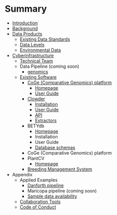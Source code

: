 # Summary

* [Introduction](README.md)
* [Background](chapter1.md)
* [Data Products](data_products.md)
   * [Existing Data Standards](existing_data_standards.md)
   * [Data Levels](data_levels.md)
   * [Environmental Data](environmental_data.md)
* [Cyberinfrastructure](cyberinfrastructure.md)
   * [Technical Team](people.md)
   * Data Pipeline (coming soon)
       * [genomics](genomics_pipeline.md)
   * [Existing Software](existing_software.md)
       * [CoGe (Comparative Genomics) platform](coge_comparative_genomics_platform.md)
           * [Homepage](https:/genomevolution.org/coge/)
           * [User Guide](https:/genomevolution.org/wiki/index.php?title=LoadExperiment)
       * [Clowder](clowder.md)
           * [Installation](clowder.md#Installation)
           * [User Guide](clowder.md#Interface)
           * [API](clowder.md#API)
           * [Extractors](clowder.md#Extractors)
       * BETYdb
           * [Homepage](https:/www.betydb.org/)
           * Installation
           * User Guide
           * [Database schemas](https:/www.betydb.org/schemas)
       * CoGe (Comparative Genomics) platform
       * PlantCV
           * [Homepage](http:/plantcv.danforthcenter.org/)
       * [Breeding Management System](breeding_management_system.md)
* Appendix
   * Applied Examples
       * [Danforth pipeline](danforth.md)
       * Maricopa pipeline (coming soon)
       * [Sample data availability](sample_data.md)
   * [Collaboration Tools](collaboration_tools.md)
   * [Code of Conduct](code_of_conduct.md)


